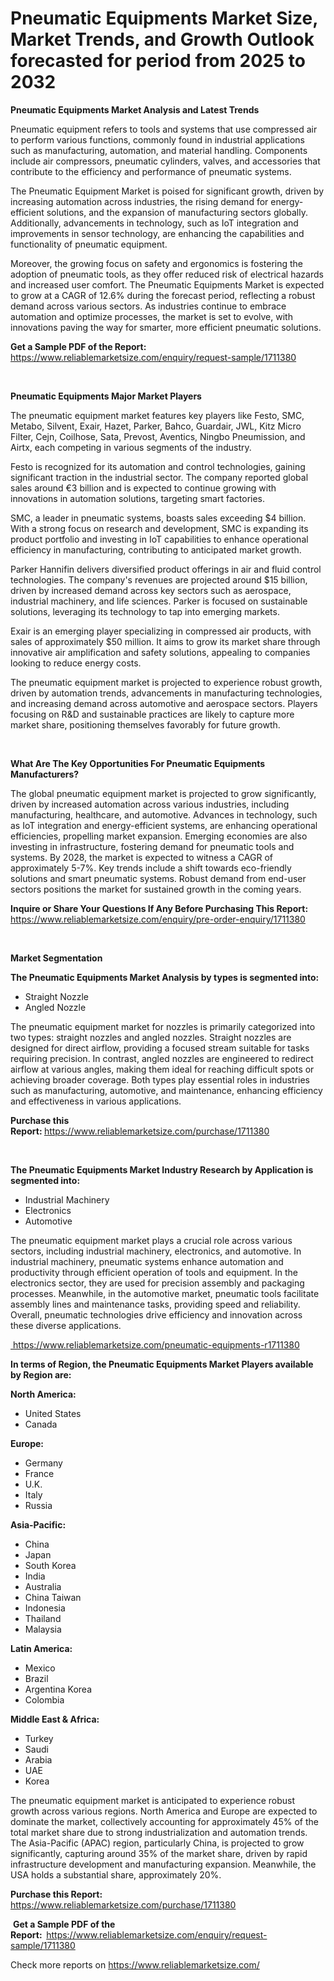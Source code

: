 <p><h1>Pneumatic Equipments Market Size, Market Trends, and Growth Outlook forecasted for period from 2025 to 2032</h1></p><p><strong>Pneumatic Equipments Market Analysis and Latest Trends</strong></p>
<p><p>Pneumatic equipment refers to tools and systems that use compressed air to perform various functions, commonly found in industrial applications such as manufacturing, automation, and material handling. Components include air compressors, pneumatic cylinders, valves, and accessories that contribute to the efficiency and performance of pneumatic systems. </p><p>The Pneumatic Equipment Market is poised for significant growth, driven by increasing automation across industries, the rising demand for energy-efficient solutions, and the expansion of manufacturing sectors globally. Additionally, advancements in technology, such as IoT integration and improvements in sensor technology, are enhancing the capabilities and functionality of pneumatic equipment. </p><p>Moreover, the growing focus on safety and ergonomics is fostering the adoption of pneumatic tools, as they offer reduced risk of electrical hazards and increased user comfort. The Pneumatic Equipments Market is expected to grow at a CAGR of 12.6% during the forecast period, reflecting a robust demand across various sectors. As industries continue to embrace automation and optimize processes, the market is set to evolve, with innovations paving the way for smarter, more efficient pneumatic solutions.</p></p>
<p><strong>Get a Sample PDF of the Report:&nbsp;</strong> <a href="https://www.reliablemarketsize.com/enquiry/request-sample/1711380?utm_campaign=3104&utm_medium=2&utm_source=Github&utm_content=ia&utm_term=27032025&utm_id=pneumatic-equipments">https://www.reliablemarketsize.com/enquiry/request-sample/1711380</a></p>
<p>&nbsp;</p>
<p><strong>Pneumatic Equipments Major Market Players</strong></p>
<p><p>The pneumatic equipment market features key players like Festo, SMC, Metabo, Silvent, Exair, Hazet, Parker, Bahco, Guardair, JWL, Kitz Micro Filter, Cejn, Coilhose, Sata, Prevost, Aventics, Ningbo Pneumission, and Airtx, each competing in various segments of the industry.</p><p>Festo is recognized for its automation and control technologies, gaining significant traction in the industrial sector. The company reported global sales around €3 billion and is expected to continue growing with innovations in automation solutions, targeting smart factories.</p><p>SMC, a leader in pneumatic systems, boasts sales exceeding $4 billion. With a strong focus on research and development, SMC is expanding its product portfolio and investing in IoT capabilities to enhance operational efficiency in manufacturing, contributing to anticipated market growth.</p><p>Parker Hannifin delivers diversified product offerings in air and fluid control technologies. The company's revenues are projected around $15 billion, driven by increased demand across key sectors such as aerospace, industrial machinery, and life sciences. Parker is focused on sustainable solutions, leveraging its technology to tap into emerging markets.</p><p>Exair is an emerging player specializing in compressed air products, with sales of approximately $50 million. It aims to grow its market share through innovative air amplification and safety solutions, appealing to companies looking to reduce energy costs.</p><p>The pneumatic equipment market is projected to experience robust growth, driven by automation trends, advancements in manufacturing technologies, and increasing demand across automotive and aerospace sectors. Players focusing on R&D and sustainable practices are likely to capture more market share, positioning themselves favorably for future growth.</p></p>
<p>&nbsp;</p>
<p><strong>What Are The Key Opportunities For Pneumatic Equipments Manufacturers?</strong></p>
<p><p>The global pneumatic equipment market is projected to grow significantly, driven by increased automation across various industries, including manufacturing, healthcare, and automotive. Advances in technology, such as IoT integration and energy-efficient systems, are enhancing operational efficiencies, propelling market expansion. Emerging economies are also investing in infrastructure, fostering demand for pneumatic tools and systems. By 2028, the market is expected to witness a CAGR of approximately 5-7%. Key trends include a shift towards eco-friendly solutions and smart pneumatic systems. Robust demand from end-user sectors positions the market for sustained growth in the coming years.</p></p>
<p><strong>Inquire or Share Your Questions If Any Before Purchasing This Report:</strong> <a href="https://www.reliablemarketsize.com/enquiry/pre-order-enquiry/1711380?utm_campaign=3104&utm_medium=2&utm_source=Github&utm_content=ia&utm_term=27032025&utm_id=pneumatic-equipments">https://www.reliablemarketsize.com/enquiry/pre-order-enquiry/1711380</a></p>
<p>&nbsp;</p>
<p><strong>Market Segmentation</strong></p>
<p><strong>The Pneumatic Equipments Market Analysis by types is segmented into:</strong></p>
<p><ul><li>Straight Nozzle</li><li>Angled Nozzle</li></ul></p>
<p><p>The pneumatic equipment market for nozzles is primarily categorized into two types: straight nozzles and angled nozzles. Straight nozzles are designed for direct airflow, providing a focused stream suitable for tasks requiring precision. In contrast, angled nozzles are engineered to redirect airflow at various angles, making them ideal for reaching difficult spots or achieving broader coverage. Both types play essential roles in industries such as manufacturing, automotive, and maintenance, enhancing efficiency and effectiveness in various applications.</p></p>
<p><strong>Purchase this Report:&nbsp;</strong><a href="https://www.reliablemarketsize.com/purchase/1711380?utm_campaign=3104&utm_medium=2&utm_source=Github&utm_content=ia&utm_term=27032025&utm_id=pneumatic-equipments">https://www.reliablemarketsize.com/purchase/1711380</a></p>
<p>&nbsp;</p>
<p><strong>The Pneumatic Equipments Market Industry Research by Application is segmented into:</strong></p>
<p><ul><li>Industrial Machinery</li><li>Electronics</li><li>Automotive</li></ul></p>
<p><p>The pneumatic equipment market plays a crucial role across various sectors, including industrial machinery, electronics, and automotive. In industrial machinery, pneumatic systems enhance automation and productivity through efficient operation of tools and equipment. In the electronics sector, they are used for precision assembly and packaging processes. Meanwhile, in the automotive market, pneumatic tools facilitate assembly lines and maintenance tasks, providing speed and reliability. Overall, pneumatic technologies drive efficiency and innovation across these diverse applications.</p></p>
<p><a href="https://www.reliablemarketsize.com/pneumatic-equipments-r1711380?utm_campaign=3104&utm_medium=2&utm_source=Github&utm_content=ia&utm_term=27032025&utm_id=pneumatic-equipments">&nbsp;https://www.reliablemarketsize.com/pneumatic-equipments-r1711380</a></p>
<p><strong>In terms of Region, the Pneumatic Equipments Market Players available by Region are:</strong></p>
<p>
    <p> <strong> North America: </strong>
        <ul>
            <li>United States</li>
            <li>Canada</li>
        </ul>
        </p> 
    <p> <strong> Europe: </strong>
        <ul>
            <li>Germany</li>
            <li>France</li>
            <li>U.K.</li>
            <li>Italy</li>
            <li>Russia</li>
        </ul>
        </p> 
    <p> <strong> Asia-Pacific: </strong>
        <ul>
            <li>China</li>
            <li>Japan</li>
            <li>South Korea</li>
            <li>India</li>
            <li>Australia</li>
            <li>China Taiwan</li>
            <li>Indonesia</li>
            <li>Thailand</li>
            <li>Malaysia</li>
        </ul>
        </p> 
    <p> <strong> Latin America: </strong>
        <ul>
            <li>Mexico</li>
            <li>Brazil</li>
            <li>Argentina Korea</li>
            <li>Colombia</li>
        </ul>
        </p> 
    <p> <strong> Middle East & Africa: </strong>
        <ul>
            <li>Turkey</li>
            <li>Saudi</li>
            <li>Arabia</li>
            <li>UAE</li>
            <li>Korea</li>
        </ul>
    </p>
    </p>
<p><p>The pneumatic equipment market is anticipated to experience robust growth across various regions. North America and Europe are expected to dominate the market, collectively accounting for approximately 45% of the total market share due to strong industrialization and automation trends. The Asia-Pacific (APAC) region, particularly China, is projected to grow significantly, capturing around 35% of the market share, driven by rapid infrastructure development and manufacturing expansion. Meanwhile, the USA holds a substantial share, approximately 20%.</p></p>
<p><strong>Purchase this Report: </strong><a href="https://www.reliablemarketsize.com/purchase/1711380?utm_campaign=3104&utm_medium=2&utm_source=Github&utm_content=ia&utm_term=27032025&utm_id=pneumatic-equipments">https://www.reliablemarketsize.com/purchase/1711380</a></p>
<p>&nbsp;<strong>Get a Sample PDF of the Report:&nbsp;&nbsp;</strong><a href="https://www.reliablemarketsize.com/enquiry/request-sample/1711380?utm_campaign=3104&utm_medium=2&utm_source=Github&utm_content=ia&utm_term=27032025&utm_id=pneumatic-equipments">https://www.reliablemarketsize.com/enquiry/request-sample/1711380</a></p>
<p><strong></strong></p>
<p>Check more reports on <a href="https://www.reliablemarketsize.com/?utm_campaign=3104&utm_medium=2&utm_source=Github&utm_content=ia&utm_term=27032025&utm_id=pneumatic-equipments">https://www.reliablemarketsize.com/</a></p>